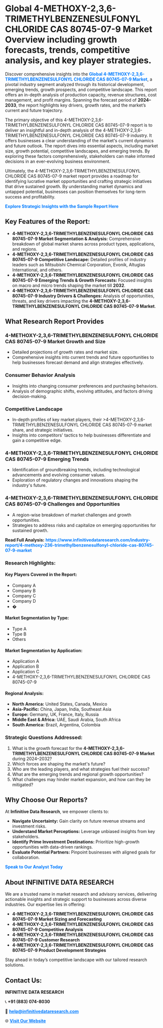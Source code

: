 <h1>Global 4-METHOXY-2,3,6-TRIMETHYLBENZENESULFONYL CHLORIDE CAS 80745-07-9 Market Overview including growth forecasts, trends, competitive analysis, and key player strategies.</h1>
<p>
Discover comprehensive insights into the 
<a href="https://www.infinitivedataresearch.com/industry-report/4-methoxy-236-trimethylbenzenesulfonyl-chloride-cas-80745-07-9-market" rel="dofollow" style="color: #007BFF; text-decoration: none;"><strong>Global 4-METHOXY-2,3,6-TRIMETHYLBENZENESULFONYL CHLORIDE CAS 80745-07-9 Market</strong></a>, a pivotal industry segment analyzed through its historical development, emerging trends, growth prospects, and competitive landscape. This report offers an in-depth analysis of production capacity, revenue structures, cost management, and profit margins. Spanning the forecast period of <strong>2024–2033</strong>, the report highlights key drivers, growth rates, and the market’s current and future trajectory.
</p>
<p>
The primary objective of this 4-METHOXY-2,3,6-TRIMETHYLBENZENESULFONYL CHLORIDE CAS 80745-07-9 report is to deliver an insightful and in-depth analysis of the 4-METHOXY-2,3,6-TRIMETHYLBENZENESULFONYL CHLORIDE CAS 80745-07-9 industry. It offers businesses a clear understanding of the market's current dynamics and future outlook. The report dives into essential aspects, including market size, growth potential, competitive landscapes, and emerging trends. By exploring these factors comprehensively, stakeholders can make informed decisions in an ever-evolving business environment.
</p>
<p>
Ultimately, the 4-METHOXY-2,3,6-TRIMETHYLBENZENESULFONYL CHLORIDE CAS 80745-07-9 market report provides a roadmap for identifying lucrative market opportunities and crafting strategic initiatives that drive sustained growth. By understanding market dynamics and untapped potential, businesses can position themselves for long-term success and profitability.
</p>
<p>
<a href="https://www.infinitivedataresearch.com/request-sample/reportId=102352" style="color: #007BFF; text-decoration: none;"><strong>Explore Strategic Insights with the Sample Report Here</strong></a>
</p>

<h2>Key Features of the Report:</h2>
<ul>
<li><strong>4-METHOXY-2,3,6-TRIMETHYLBENZENESULFONYL CHLORIDE CAS 80745-07-9 Market Segmentation & Analysis:</strong> Comprehensive breakdown of global market shares across product types, applications, and regions.</li>
<li><strong>4-METHOXY-2,3,6-TRIMETHYLBENZENESULFONYL CHLORIDE CAS 80745-07-9 Competitive Landscape:</strong> Detailed profiles of industry leaders such as Mitsubishi Chemical Corporation, Evonik, Altuglas International, and others.</li>
<li><strong>4-METHOXY-2,3,6-TRIMETHYLBENZENESULFONYL CHLORIDE CAS 80745-07-9 Emerging Trends & Growth Forecasts:</strong> Focused insights on macro and micro trends shaping the market till <strong>2032</strong>.</li>
<li><strong>4-METHOXY-2,3,6-TRIMETHYLBENZENESULFONYL CHLORIDE CAS 80745-07-9 Industry Drivers & Challenges:</strong> Analysis of opportunities, threats, and key drivers impacting the <strong>4-METHOXY-2,3,6-TRIMETHYLBENZENESULFONYL CHLORIDE CAS 80745-07-9 Market</strong>.</li>
</ul>

<h2>What Research Report Provides</h2>
<h3>4-METHOXY-2,3,6-TRIMETHYLBENZENESULFONYL CHLORIDE CAS 80745-07-9 Market Growth and Size</h3>
<ul>
<li>Detailed projections of growth rates and market size.</li>
<li>Comprehensive insights into current trends and future opportunities to help businesses forecast demand and align strategies effectively.</li>
</ul>

<h3>Consumer Behavior Analysis</h3>
<ul>
<li>Insights into changing consumer preferences and purchasing behaviors.</li>
<li>Analysis of demographic shifts, evolving attitudes, and factors driving decision-making.</li>
</ul>

<h3>Competitive Landscape</h3>
<ul>
<li>In-depth profiles of key market players, their >4-METHOXY-2,3,6-TRIMETHYLBENZENESULFONYL CHLORIDE CAS 80745-07-9 market share, and strategic initiatives.</li>
<li>Insights into competitors' tactics to help businesses differentiate and gain a competitive edge.</li>
</ul>

<h3>4-METHOXY-2,3,6-TRIMETHYLBENZENESULFONYL CHLORIDE CAS 80745-07-9 Emerging Trends</h3>
<ul>
<li>Identification of groundbreaking trends, including technological advancements and evolving consumer values.</li>
<li>Exploration of regulatory changes and innovations shaping the industry's future.</li>
</ul>

<h3>4-METHOXY-2,3,6-TRIMETHYLBENZENESULFONYL CHLORIDE CAS 80745-07-9 Challenges and Opportunities</h3>
<ul>
<li>A region-wise breakdown of market challenges and growth opportunities.</li>
<li>Strategies to address risks and capitalize on emerging opportunities for sustained growth.</li>
</ul>
<p><strong>Read Full Analysis:</strong> <a href="https://www.infinitivedataresearch.com/industry-report/4-methoxy-236-trimethylbenzenesulfonyl-chloride-cas-80745-07-9-market" rel="dofollow" style="color: #007BFF; text-decoration: none;"><strong>https://www.infinitivedataresearch.com/industry-report/4-methoxy-236-trimethylbenzenesulfonyl-chloride-cas-80745-07-9-market</strong></a></p>
<h3>Research Highlights:</h3>
<h4>Key Players Covered in the Report:</h4>
<ul><li>Company A</li><li>Company B</li><li>Company C</li><li>Company D</li><li>�</li></ul>
<h4>Market Segmentation by Type:</h4>
<ul><li>Type A</li><li>Type B</li><li>Others</li></ul>
<h4>Market Segmentation by Application:</h4>
<ul><li>Application A</li><li>Application B</li><li>Application C</li><li>4-METHOXY-2,3,6-TRIMETHYLBENZENESULFONYL CHLORIDE CAS 80745-07-9</li></ul>

<h4>Regional Analysis:</h4>
<ul>
<li><strong>North America:</strong> United States, Canada, Mexico</li>
<li><strong>Asia-Pacific:</strong> China, Japan, India, Southeast Asia</li>
<li><strong>Europe:</strong> Germany, UK, France, Italy, Russia</li>
<li><strong>Middle East & Africa:</strong> UAE, Saudi Arabia, South Africa</li>
<li><strong>South America:</strong> Brazil, Argentina, Colombia</li>
</ul>

<h3>Strategic Questions Addressed:</h3>
<ol>
<li>What is the growth forecast for the <strong>4-METHOXY-2,3,6-TRIMETHYLBENZENESULFONYL CHLORIDE CAS 80745-07-9 Market</strong> during 2024–2032?</li>
<li>Which forces are shaping the market's future?</li>
<li>Who are the leading players, and what strategies fuel their success?</li>
<li>What are the emerging trends and regional growth opportunities?</li>
<li>What challenges may hinder market expansion, and how can they be mitigated?</li>
</ol>

<h2>Why Choose Our Reports?</h2>
<p>At <strong>Infinitive Data Research</strong>, we empower clients to:</p>
<ul>
<li><strong>Navigate Uncertainty:</strong> Gain clarity on future revenue streams and investment risks.</li>
<li><strong>Understand Market Perceptions:</strong> Leverage unbiased insights from key stakeholders.</li>
<li><strong>Identify Prime Investment Destinations:</strong> Prioritize high-growth opportunities with data-driven rankings.</li>
<li><strong>Evaluate Potential Partners:</strong> Pinpoint businesses with aligned goals for collaboration.</li>
</ul>
<p><a href="https://www.infinitivedataresearch.com/industry-report/4-methoxy-236-trimethylbenzenesulfonyl-chloride-cas-80745-07-9-market" rel="dofollow" style="color: #007BFF; text-decoration: none;"><strong>Speak to Our Analyst Today</strong></a></p>

<h2>About INFINITIVE DATA RESEARCH</h2>
<p>We are a trusted name in market research and advisory services, delivering actionable insights and strategic support to businesses across diverse industries. Our expertise lies in offering:</p>
<ul>
<li><strong>4-METHOXY-2,3,6-TRIMETHYLBENZENESULFONYL CHLORIDE CAS 80745-07-9 Market Sizing and Forecasting</strong></li>
<li><strong>4-METHOXY-2,3,6-TRIMETHYLBENZENESULFONYL CHLORIDE CAS 80745-07-9 Competitive Analysis</strong></li>
<li><strong>4-METHOXY-2,3,6-TRIMETHYLBENZENESULFONYL CHLORIDE CAS 80745-07-9 Customer Research</strong></li>
<li><strong>4-METHOXY-2,3,6-TRIMETHYLBENZENESULFONYL CHLORIDE CAS 80745-07-9 Product Development Strategies</strong></li>
</ul>
<p>Stay ahead in today’s competitive landscape with our tailored research solutions.</p>

<h2>Contact Us:</h2>
<p><strong>INFINITIVE DATA RESEARCH</strong></p>
<p>📞 <strong>+91 (883) 074-8030</strong></p>
<p>📧 <strong><a href="mailto:help@infinitivedataresearch.com" style="color: #007BFF;">help@infinitivedataresearch.com</a></strong></p>
<p>🌐 <strong><a href="https://www.infinitivedataresearch.com" rel="dofollow" style="color: #007BFF;">Visit Our Website</a></strong></p>